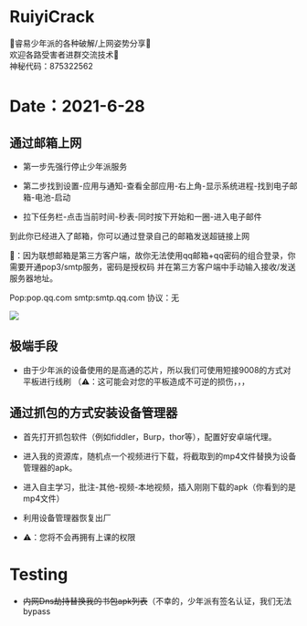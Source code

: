 # RuiyiCrack
🔔睿易少年派的各种破解/上网姿势分享🔔
</br>
欢迎各路受害者进群交流技术📣
</br>
神秘代码：875322562
</br>

# Date：2021-6-28

## 通过邮箱上网

* 第一步先强行停止少年派服务

* 第二步找到设置-应用与通知-查看全部应用-右上角-显示系统进程-找到电子邮箱-电池-启动

* 拉下任务栏-点击当前时间-秒表-同时按下开始和一圈-进入电子邮件

到此你已经进入了邮箱，你可以通过登录自己的邮箱发送超链接上网

🔔：因为联想邮箱是第三方客户端，故你无法使用qq邮箱+qq密码的组合登录，你需要开通pop3/smtp服务，密码是授权码
并在第三方客户端中手动输入接收/发送服务器地址。

Pop:pop.qq.com
smtp:smtp.qq.com 
协议：无

![](https://ftp.bmp.ovh/imgs/2021/06/703c4769ba15f515.jpeg)

## 极端手段

* 由于少年派的设备使用的是高通的芯片，所以我们可使用短接9008的方式对平板进行线刷
（⚠️：这可能会对您的平板造成不可逆的损伤，，，

## 通过抓包的方式安装设备管理器

* 首先打开抓包软件（例如fiddler，Burp，thor等），配置好安卓端代理。

* 进入我的资源库，随机点一个视频进行下载，将截取到的mp4文件替换为设备管理器的apk。

* 进入自主学习，批注-其他-视频-本地视频，插入刚刚下载的apk（你看到的是mp4文件）

* 利用设备管理器恢复出厂

* ⚠️：您将不会再拥有上课的权限
# Testing 
 
+ ~~内网Dns劫持替换我的书包apk列表~~（不幸的，少年派有签名认证，我们无法bypass
